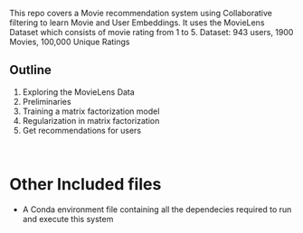 This repo covers a Movie recommendation system using Collaborative filtering to learn Movie and User Embeddings. 
It uses the MovieLens Dataset which consists of movie rating from 1 to 5. 
Dataset: 943 users, 1900 Movies, 100,000 Unique Ratings<br>


## Outline
1. Exploring the MovieLens Data <br>
2. Preliminaries <br>
3. Training a matrix factorization model <br>
4. Regularization in matrix factorization <br>
5. Get recommendations for users

<br>

# Other Included files
- A Conda environment file containing all the dependecies required to run and execute this system

